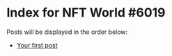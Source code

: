 # Index for NFT World #6019
Posts will be displayed in the order below:

- [Your first post](./001-first.md)

